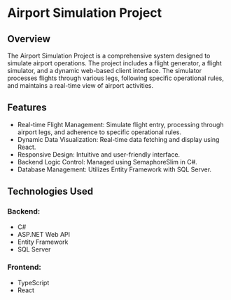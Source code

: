 # Airport Simulation Project
## Overview
The Airport Simulation Project is a comprehensive system designed to simulate airport operations. The project includes a flight generator, a flight simulator, and a dynamic web-based client interface. The simulator processes flights through various legs, following specific operational rules, and maintains a real-time view of airport activities.

## Features
* Real-time Flight Management: Simulate flight entry, processing through airport legs, and adherence to specific operational rules.
* Dynamic Data Visualization: Real-time data fetching and display using React.
* Responsive Design: Intuitive and user-friendly interface.
* Backend Logic Control: Managed using SemaphoreSlim in C#.
* Database Management: Utilizes Entity Framework with SQL Server.

  
## Technologies Used
### Backend:

 * C#
 * ASP.NET Web API
 * Entity Framework
 * SQL Server
   
### Frontend:

 * TypeScript
 * React
